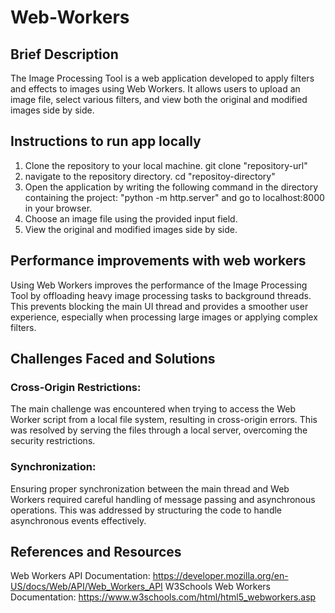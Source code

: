 # Web-Workers
## Brief Description

The Image Processing Tool is a web application developed to apply filters and effects to images using Web Workers. It allows users to upload an image file, select various filters, and view both the original and modified images side by side.

## Instructions to run app locally

1. Clone the repository to your local machine. git clone "repository-url"
2. navigate to the repository directory. cd "repositoy-directory"
3. Open the application by writing the following command in the directory containing the project: "python -m http.server" and go to localhost:8000 in your browser.
4. Choose an image file using the provided input field.
5. View the original and modified images side by side.

## Performance improvements with web workers

Using Web Workers improves the performance of the Image Processing Tool by offloading heavy image processing tasks to background threads. This prevents blocking the main UI thread and provides a smoother user experience, especially when processing large images or applying complex filters.

## Challenges Faced and Solutions

### Cross-Origin Restrictions: 

The main challenge was encountered when trying to access the Web Worker script from a local file system, resulting in cross-origin errors. This was resolved by serving the files through a local server, overcoming the security restrictions.

### Synchronization: 

Ensuring proper synchronization between the main thread and Web Workers required careful handling of message passing and asynchronous operations. This was addressed by structuring the code to handle asynchronous events effectively.

## References and Resources

Web Workers API Documentation: https://developer.mozilla.org/en-US/docs/Web/API/Web_Workers_API
W3Schools Web Workers Documentation: https://www.w3schools.com/html/html5_webworkers.asp
